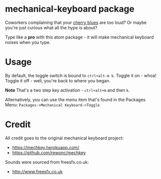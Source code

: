 # mechanical-keyboard package

Coworkers complaining that your [cherry blues](http://deskthority.net/wiki/Cherry_MX_Blue) are too loud? Or maybe you're just curious what all the hype is about?

Type like a **pro** with this atom package - it will make mechanical keyboard noises when you type.

# Usage

By default, the toggle switch is bound to `ctrl+alt-m k`. Toggle it on - whoa! Toggle it off - well, you're back to where you began.

**Note** That's a two step key activation - `ctrl+alt+m` and then `k`.

Alternatively, you can use the menu item that's found in the Packages Menu: `Packages->Mechanical Keyboard->Toggle`

# Credit

All credit goes to the original mechanical keyboard project:
- https://mechkey.herokuapp.com/
- https://github.com/rewonc/mechkey

Sounds were sourced from freesfx.co.uk:
- http://www.freesfx.co.uk
